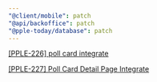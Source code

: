 ```yaml
---
"@client/mobile": patch
"@api/backoffice": patch
"@pple-today/database": patch
---
```


[[PPLE-226] poll card integrate](https://linear.app/snts/issue/PPLE-226/poll-card-integrate)

[[PPLE-227] Poll Card Detail Page Integrate](https://linear.app/snts/issue/PPLE-227/poll-card-detail-page-integrate)
